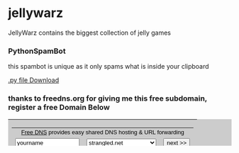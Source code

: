 # jellywarz
<html>
  <p>JellyWarz contains the biggest collection of jelly games</p>
  <h3>PythonSpamBot</h3>
  <p>this spambot is unique as it only spams what is inside your clipboard</p>
  <a href="https://github.com/pycommunity30/pycommunity/blob/master/cool%20-%20Copy.py">.py file Download</a>
</html>
<h3> thanks to freedns.org for giving me this free subdomain, register a free Domain Below </h3>
<center>
  
  <form target=_new action=https://freedns.afraid.org/subdomain/edit.php>
<table style="border-style=solid;border-width=1;border-color=black;" width=468 height=60 bgcolor=cccccc><tr><td align=middle>

<table border=0 cellpadding=2 cellspacing=0>
<tr><td align=middle colspan=3><div style="font-family: Verdana, Helvetica;font-size: 13px;color: black;hover: orange;"><a style="font-family: Verdana, Helvetica;font-size: 13px;color: black;hover: orange;" target=_new href=https://freedns.afraid.org/>Free DNS</a> provides easy shared DNS hosting &amp; URL forwarding</div></td></tr>

<tr>
<td align=middle valign=middle><input type=text size=15 name=subdomain value=yourname></td>
<td align=middle valign=middle><select name=edit_domain_id>
<option value=2>strangled.net
<option value=29>mooo.com
<option style="color:red;font-weight:bold;" value=0>Many more available...
</select></td>

<td align=middle valign=middle><input type=submit name=submit value="next &gt;&gt;"></td>
</tr>
</table>

</td></tr></table>
<input type=hidden name=web_panel value=1>
<input type=hidden name=ref value=3469449>
</form>
</center>
